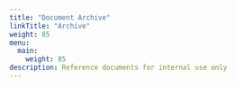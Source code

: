 ```yaml
---
title: "Document Archive"
linkTitle: "Archive"
weight: 85
menu:
  main:
    weight: 85
description: Reference documents for internal use only
---
```

